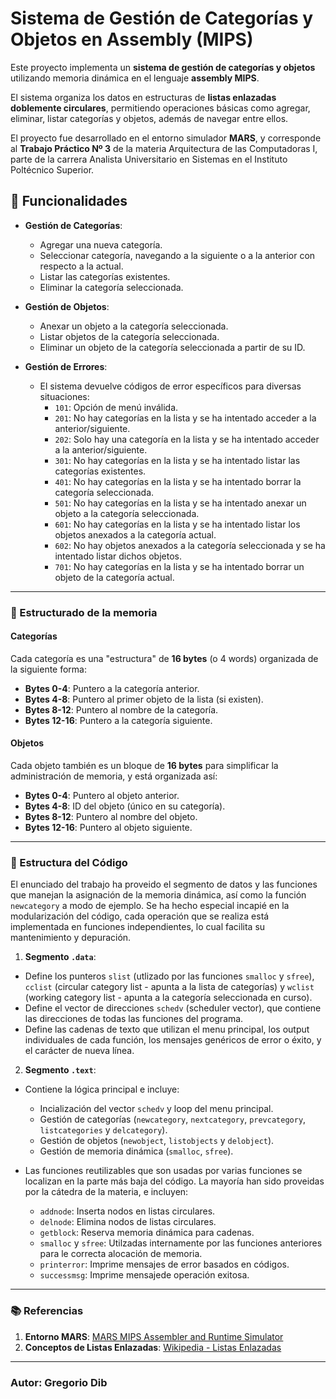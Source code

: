 # Sistema de Gestión de Categorías y Objetos en Assembly (MIPS)

Este proyecto implementa un **sistema de gestión de categorías y objetos** utilizando memoria dinámica en el lenguaje **assembly MIPS**. 

El sistema organiza los datos en estructuras de **listas enlazadas doblemente circulares**, permitiendo operaciones básicas como agregar, eliminar, listar categorías y objetos, además de navegar entre ellos.

El proyecto fue desarrollado en el entorno simulador **MARS**, y corresponde al **Trabajo Práctico Nº 3** de la materia Arquitectura de las Computadoras I, parte de la carrera Analista Universitario en Sistemas en el Instituto Poltécnico Superior.

## 📂 Funcionalidades

- **Gestión de Categorías**:
  - Agregar una nueva categoría.
  - Seleccionar categoría, navegando a la siguiente o a la anterior con respecto a la actual.
  - Listar las categorías existentes.
  - Eliminar la categoría seleccionada.

- **Gestión de Objetos**:
  - Anexar un objeto a la categoría seleccionada.
  - Listar objetos de la categoría seleccionada.
  - Eliminar un objeto de la categoría seleccionada a partir de su ID.

- **Gestión de Errores**:
  - El sistema devuelve códigos de error específicos para diversas situaciones:
    - `101`: Opción de menú inválida.
    - `201`: No hay categorías en la lista y se ha intentado acceder a la anterior/siguiente.
    - `202`: Solo hay una categoría en la lista y se ha intentado acceder a la anterior/siguiente.
    - `301`: No hay categorías en la lista y se ha intentado listar las categorías existentes.
    - `401`: No hay categorías en la lista y se ha intentado borrar la categoría seleccionada.
    - `501`: No hay categorías en la lista y se ha intentado anexar un objeto a la categoría seleccionada.
    - `601`: No hay categorías en la lista y se ha intentado listar los objetos anexados a la categoría actual.
    - `602`: No hay objetos anexados a la categoría seleccionada y se ha intentado listar dichos objetos.
    - `701`: No hay categorías en la lista y se ha intentado borrar un objeto de la categoría actual.

---

### 📂 Estructurado de la memoria

#### Categorías
Cada categoría es una "estructura" de **16 bytes** (o 4 words) organizada de la siguiente forma:
- **Bytes 0-4**: Puntero a la categoría anterior.
- **Bytes 4-8**: Puntero al primer objeto de la lista (si existen).
- **Bytes 8-12**: Puntero al nombre de la categoría.
- **Bytes 12-16**: Puntero a la categoría siguiente.

#### Objetos
Cada objeto también es un bloque de **16 bytes** para simplificar la administración de memoria, y está organizada así:
- **Bytes 0-4**: Puntero al objeto anterior.
- **Bytes 4-8**: ID del objeto (único en su categoría).
- **Bytes 8-12**: Puntero al nombre del objeto.
- **Bytes 12-16**: Puntero al objeto siguiente.

---

### 📂 Estructura del Código

El enunciado del trabajo ha proveido el segmento de datos y las funciones que manejan la asignación de la memoria dinámica, así como la función `newcategory` a modo de ejemplo.
Se ha hecho especial incapié en la modularización del código, cada operación que se realiza está implementada en funciones independientes, lo cual facilita su mantenimiento y depuración.

1. **Segmento `.data`**:
- Define los punteros `slist` (utlizado por las funciones `smalloc` y `sfree`), `cclist` (circular category list - apunta a la lista de categorías) y `wclist` (working category list - apunta a la categoría seleccionada en curso).
- Define el vector de direcciones `schedv` (scheduler vector), que contiene las direcciones de todas las funciones del programa.
- Define las cadenas de texto que utilizan el menu principal, los output individuales de cada función, los mensajes genéricos de error o éxito, y el carácter de nueva línea.

2. **Segmento `.text`**:
- Contiene la lógica principal e incluye:
  - Incialización del vector `schedv` y loop del menu principal.
  - Gestión de categorías (`newcategory`, `nextcategory`, `prevcategory`, `listcategories` y `delcategory`).
  - Gestión de objetos (`newobject`, `listobjects` y `delobject`).
  - Gestión de memoria dinámica (`smalloc`, `sfree`).

- Las funciones reutilizables que son usadas por varias funciones se localizan en la parte más baja del código. La mayoría han sido proveidas por la cátedra de la materia, e incluyen:
  - `addnode`: Inserta nodos en listas circulares.
  - `delnode`: Elimina nodos de listas circulares.
  - `getblock`: Reserva memoria dinámica para cadenas.
  - `smalloc` y `sfree`: Utilzadas internamente por las funciones anteriores para le correcta alocación de memoria.
  - `printerror`: Imprime mensajes de error basados en códigos.
  - `successmsg`: Imprime mensajede operación exitosa.

---

### 📚 Referencias

1. **Entorno MARS**:
[MARS MIPS Assembler and Runtime Simulator](https://computerscience.missouristate.edu/mars-mips-simulator.htm)
2. **Conceptos de Listas Enlazadas**:
[Wikipedia - Listas Enlazadas](https://es.wikipedia.org/wiki/Lista_enlazada)

---

### Autor: **Gregorio Dib**
